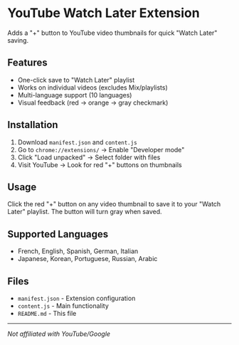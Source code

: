 # YouTube Watch Later Extension

Adds a "+" button to YouTube video thumbnails for quick "Watch Later" saving.

## Features

- One-click save to "Watch Later" playlist
- Works on individual videos (excludes Mix/playlists)
- Multi-language support (10 languages)
- Visual feedback (red → orange → gray checkmark)

## Installation

1. Download `manifest.json` and `content.js`
2. Go to `chrome://extensions/` → Enable "Developer mode"
3. Click "Load unpacked" → Select folder with files
4. Visit YouTube → Look for red "+" buttons on thumbnails

## Usage

Click the red "+" button on any video thumbnail to save it to your "Watch Later" playlist. The button will turn gray when saved.

## Supported Languages

- French, English, Spanish, German, Italian
- Japanese, Korean, Portuguese, Russian, Arabic

## Files

- `manifest.json` - Extension configuration
- `content.js` - Main functionality
- `README.md` - This file

---

*Not affiliated with YouTube/Google* 